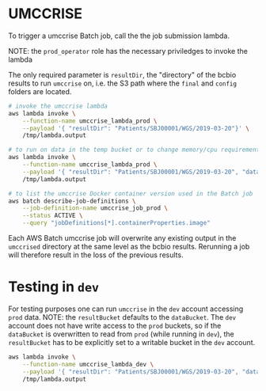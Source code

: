 # UMCCRISE

To trigger a umccrise Batch job, call the the job submission lambda.

NOTE: the `prod_operator` role has the necessary priviledges to invoke the lambda

The only required parameter is `resultDir`, the "directory" of the bcbio results to run `umccrise` on, i.e. the S3 path where the `final` and `config` folders are located.
```bash
# invoke the umccrise lambda
aws lambda invoke \
    --function-name umccrise_lambda_prod \
    --payload '{ "resultDir": "Patients/SBJ00001/WGS/2019-03-20"}' \
    /tmp/lambda.output

# to run on data in the temp bucket or to change memory/cpu requirements
aws lambda invoke \
    --function-name umccrise_lambda_prod \
    --payload '{ "resultDir": "Patients/SBJ00001/WGS/2019-03-20", "dataBucket": "umccr-temp", "memory": "50000", "vcpus": "16"}' \
    /tmp/lambda.output

# to list the umccrise Docker container version used in the Batch job
aws batch describe-job-definitions \
    --job-definition-name umccrise_job_prod \
    --status ACTIVE \
    --query "jobDefinitions[*].containerProperties.image"
```

Each AWS Batch umccrise job will overwrite any existing output in the `umccrised` directory at the same level as the bcbio results. Rerunning a job will therefore result in the loss of the previous results.


# Testing in `dev`
For testing purposes one can run `umccrise` in the `dev` account accessing `prod` data.
NOTE: the `resultBucket` defaults to the `dataBucket`. The `dev` account does not have write access to the `prod` buckets, so if the `dataBucket` is overwritten to read from `prod` (while running in `dev`), the `resultBucket` has to be explicitly set to a writable bucket in the `dev` account.

```bash
aws lambda invoke \
    --function-name umccrise_lambda_dev \
    --payload '{ "resultDir": "Patients/SBJ00001/WGS/2019-03-20", "dataBucket": "umccr-primary-data-prod", "resultBucket": "umccr-primary-data-dev"}' \
    /tmp/lambda.output

```
